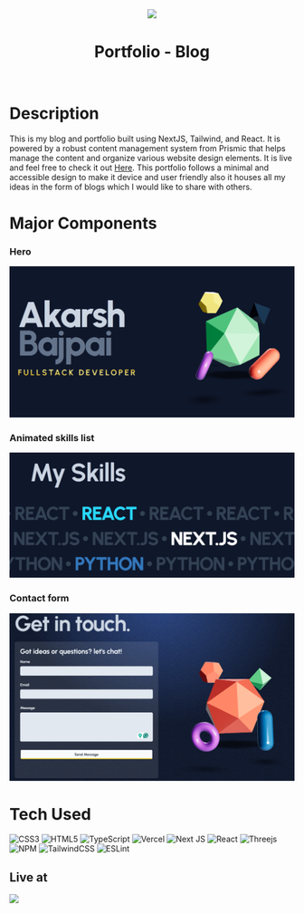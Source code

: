 <div align="center">
      <img src="https://static.vecteezy.com/system/resources/previews/020/816/485/original/portfolio-icon-for-your-website-mobile-presentation-and-logo-design-free-vector.jpg" width="80px"><br/>
      <h1> Portfolio - Blog </h1>
     </div>
<p align="center"> <a href="https://www.onlyakarsh.com/" target="_blank"><img alt="" src="https://img.shields.io/badge/Website-EA4C89?style=normal&logo=dribbble&logoColor=white" style="vertical-align:center" /></a> <a href="https://twitter.com/only_akarsh" target="_blank"><img alt="" src="https://img.shields.io/badge/Twitter-1DA1F2?style=normal&logo=twitter&logoColor=white" style="vertical-align:center" /></a> <a href="https://twitter.com/only_akarsh" target="_blank"><img alt="" src="https://img.shields.io/badge/Instagram-E4405F?style=normal&logo=instagram&logoColor=white" style="vertical-align:center" /></a> <a href="https://www.linkedin.com/in/akarsh3053/}" target="_blank"><img alt="" src="https://img.shields.io/badge/LinkedIn-0077B5?style=normal&logo=linkedin&logoColor=white" style="vertical-align:center" /></a> </p>

# Description
This is my blog and portfolio built using NextJS, Tailwind, and React. It is powered by a robust content management system from Prismic that helps manage the content and organize various website design elements. It is live and feel free to check it out <a href="www.onlyakarsh.com" target="_blank">Here</a>. This portfolio follows a minimal and accessible design to make it device and user friendly also it houses all my ideas in the form of blogs which I would like to share with others.

# Major Components
### Hero
 <img src="https://github.com/Akarsh3053/Portfolio-V1/blob/main/src/slices/Hero/screenshot-default.png"> 
 
 ### Animated skills list
 <img src="https://github.com/Akarsh3053/Portfolio-V1/blob/main/src/slices/TechList/screenshot-default.png">

 ### Contact form
 <img src="https://github.com/Akarsh3053/Portfolio-V1/blob/main/src/slices/Contact/screenshot-default.png">



# Tech Used

![CSS3](https://img.shields.io/badge/css3-%231572B6.svg?style=for-the-badge&logo=css3&logoColor=white) ![HTML5](https://img.shields.io/badge/html5-%23E34F26.svg?style=for-the-badge&logo=html5&logoColor=white) ![TypeScript](https://img.shields.io/badge/typescript-%23007ACC.svg?style=for-the-badge&logo=typescript&logoColor=white) ![Vercel](https://img.shields.io/badge/vercel-%23000000.svg?style=for-the-badge&logo=vercel&logoColor=white) ![Next JS](https://img.shields.io/badge/Next-black?style=for-the-badge&logo=next.js&logoColor=white) ![React](https://img.shields.io/badge/react-%2320232a.svg?style=for-the-badge&logo=react&logoColor=%2361DAFB) ![Threejs](https://img.shields.io/badge/threejs-black?style=for-the-badge&logo=three.js&logoColor=white) ![NPM](https://img.shields.io/badge/NPM-%23000000.svg?style=for-the-badge&logo=npm&logoColor=white) ![TailwindCSS](https://img.shields.io/badge/tailwindcss-%2338B2AC.svg?style=for-the-badge&logo=tailwind-css&logoColor=white) ![ESLint](https://img.shields.io/badge/ESLint-4B3263?style=for-the-badge&logo=eslint&logoColor=white)

## Live at 
<a href="https://www.onlyakarsh.com" target="_blank"><img src="https://www.animatedimages.org/data/media/1096/animated-click-here-sign-and-button-image-0042.gif" /></a>
